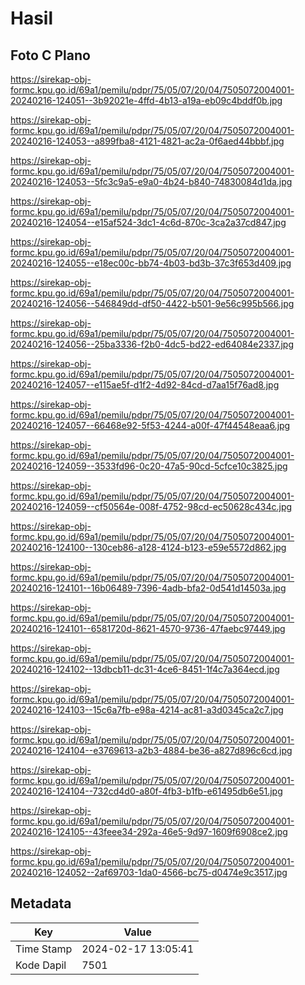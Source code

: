 # Hasil

## Foto C Plano

https://sirekap-obj-formc.kpu.go.id/69a1/pemilu/pdpr/75/05/07/20/04/7505072004001-20240216-124051--3b92021e-4ffd-4b13-a19a-eb09c4bddf0b.jpg

https://sirekap-obj-formc.kpu.go.id/69a1/pemilu/pdpr/75/05/07/20/04/7505072004001-20240216-124053--a899fba8-4121-4821-ac2a-0f6aed44bbbf.jpg

https://sirekap-obj-formc.kpu.go.id/69a1/pemilu/pdpr/75/05/07/20/04/7505072004001-20240216-124053--5fc3c9a5-e9a0-4b24-b840-74830084d1da.jpg

https://sirekap-obj-formc.kpu.go.id/69a1/pemilu/pdpr/75/05/07/20/04/7505072004001-20240216-124054--e15af524-3dc1-4c6d-870c-3ca2a37cd847.jpg

https://sirekap-obj-formc.kpu.go.id/69a1/pemilu/pdpr/75/05/07/20/04/7505072004001-20240216-124055--e18ec00c-bb74-4b03-bd3b-37c3f653d409.jpg

https://sirekap-obj-formc.kpu.go.id/69a1/pemilu/pdpr/75/05/07/20/04/7505072004001-20240216-124056--546849dd-df50-4422-b501-9e56c995b566.jpg

https://sirekap-obj-formc.kpu.go.id/69a1/pemilu/pdpr/75/05/07/20/04/7505072004001-20240216-124056--25ba3336-f2b0-4dc5-bd22-ed64084e2337.jpg

https://sirekap-obj-formc.kpu.go.id/69a1/pemilu/pdpr/75/05/07/20/04/7505072004001-20240216-124057--e115ae5f-d1f2-4d92-84cd-d7aa15f76ad8.jpg

https://sirekap-obj-formc.kpu.go.id/69a1/pemilu/pdpr/75/05/07/20/04/7505072004001-20240216-124057--66468e92-5f53-4244-a00f-47f44548eaa6.jpg

https://sirekap-obj-formc.kpu.go.id/69a1/pemilu/pdpr/75/05/07/20/04/7505072004001-20240216-124059--3533fd96-0c20-47a5-90cd-5cfce10c3825.jpg

https://sirekap-obj-formc.kpu.go.id/69a1/pemilu/pdpr/75/05/07/20/04/7505072004001-20240216-124059--cf50564e-008f-4752-98cd-ec50628c434c.jpg

https://sirekap-obj-formc.kpu.go.id/69a1/pemilu/pdpr/75/05/07/20/04/7505072004001-20240216-124100--130ceb86-a128-4124-b123-e59e5572d862.jpg

https://sirekap-obj-formc.kpu.go.id/69a1/pemilu/pdpr/75/05/07/20/04/7505072004001-20240216-124101--16b06489-7396-4adb-bfa2-0d541d14503a.jpg

https://sirekap-obj-formc.kpu.go.id/69a1/pemilu/pdpr/75/05/07/20/04/7505072004001-20240216-124101--6581720d-8621-4570-9736-47faebc97449.jpg

https://sirekap-obj-formc.kpu.go.id/69a1/pemilu/pdpr/75/05/07/20/04/7505072004001-20240216-124102--13dbcb11-dc31-4ce6-8451-1f4c7a364ecd.jpg

https://sirekap-obj-formc.kpu.go.id/69a1/pemilu/pdpr/75/05/07/20/04/7505072004001-20240216-124103--15c6a7fb-e98a-4214-ac81-a3d0345ca2c7.jpg

https://sirekap-obj-formc.kpu.go.id/69a1/pemilu/pdpr/75/05/07/20/04/7505072004001-20240216-124104--e3769613-a2b3-4884-be36-a827d896c6cd.jpg

https://sirekap-obj-formc.kpu.go.id/69a1/pemilu/pdpr/75/05/07/20/04/7505072004001-20240216-124104--732cd4d0-a80f-4fb3-b1fb-e61495db6e51.jpg

https://sirekap-obj-formc.kpu.go.id/69a1/pemilu/pdpr/75/05/07/20/04/7505072004001-20240216-124105--43feee34-292a-46e5-9d97-1609f6908ce2.jpg

https://sirekap-obj-formc.kpu.go.id/69a1/pemilu/pdpr/75/05/07/20/04/7505072004001-20240216-124052--2af69703-1da0-4566-bc75-d0474e9c3517.jpg


## Metadata

| Key        | Value               |
| ---------- | ------------------- |
| Time Stamp | 2024-02-17 13:05:41 |
| Kode Dapil | 7501                |



